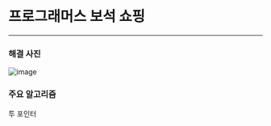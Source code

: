 # 프로그래머스 보석 쇼핑

---

### 해결 사진

![image](https://user-images.githubusercontent.com/41224549/94644769-2424d900-0325-11eb-8402-8e66c17f6949.png)


### 주요 알고리즘

투 포인터
